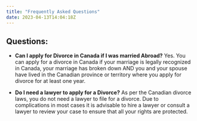 ```yaml
---
title: "Frequently Asked Questions"
date: 2023-04-13T14:04:18Z
---
```

## Questions: 

- **Can I apply for Divorce in Canada if I was married Abroad?**
Yes. You can apply for a divorce in Canada if your marriage is legally recognized in Canada, your marriage has broken down AND you and your spouse have lived in the Canadian province or territory where you apply for divorce for at least one year.

- **Do I need a lawyer to apply for a Divorce?**
As per the Canadian divorce laws, you do not need a lawyer to file for a divorce. Due to complications in most cases it is advisable to hire a lawyer or consult a lawyer to review your case to ensure that all your rights are protected. 
